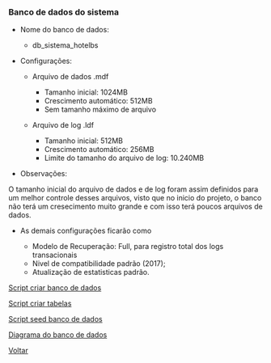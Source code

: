 ### Banco de dados do sistema

-   Nome do banco de dados:

    -   db_sistema_hotelbs

-   Configurações:

    -   Arquivo de dados .mdf

        -   Tamanho inicial: 1024MB
        -   Crescimento automático: 512MB
        -   Sem tamanho máximo de arquivo

    -   Arquivo de log .ldf

        -   Tamanho inicial: 512MB
        -   Crescimento automático: 256MB
        -   Limite do tamanho do arquivo de log: 10.240MB

-   Observações:

O tamanho inicial do arquivo de dados e de log foram assim definidos para um melhor controle desses arquivos, visto que no inicio do projeto, o banco não terá um cresecimento muito grande e com isso terá poucos arquivos de dados.

-   As demais configurações ficarão como

    -   Modelo de Recuperação: Full, para registro total dos logs transacionais
    -   Nivel de compatibilidade padrão (2017);
    -   Atualização de estatisticas padrão.

[Script criar banco de dados](script_criar_banco_de_dados.sql)

[Script criar tabelas](./script_tabelas.sql)

[Script seed banco de dados](./script_seed.sql)

[Diagrama do banco de dados](./diagrama_bd_hotelbs.png)

[Voltar](../README.md)
